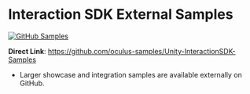 # Interaction SDK External Samples

[![GitHub Samples](https://img.shields.io/badge/Access_Samples-181717?style=flat&logo=github)](https://github.com/oculus-samples/Unity-InteractionSDK-Samples)

**Direct Link**: <https://github.com/oculus-samples/Unity-InteractionSDK-Samples>

* Larger showcase and integration samples are available externally on GitHub.
